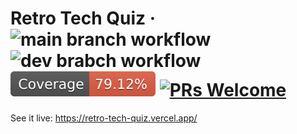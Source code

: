 # Retro Tech Quiz · ![main branch workflow](https://github.com/frnkst/retro-tech-quiz/actions/workflows/main.yml/badge.svg) ![dev brabch workflow](https://github.com/frnkst/retro-tech-quiz/actions/workflows/dev.yml/badge.svg) ![code coverage](./coverage/badge.svg) [![PRs Welcome](https://img.shields.io/badge/PRs-welcome-brightgreen.svg?style=flat-square)](http://makeapullrequest.com)

See it live: https://retro-tech-quiz.vercel.app/
